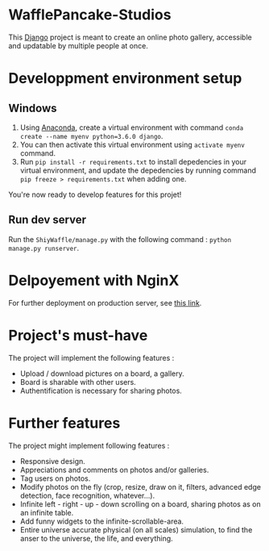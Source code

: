 # WafflePancake-Studios

This [Django](https://www.djangoproject.com/) project is meant to create
an online photo gallery, accessible and updatable by multiple people at once.

# Developpment environment setup

## Windows

1. Using [Anaconda](https://www.continuum.io/downloads), create a virtual
   environment with command `conda create --name myenv python=3.6.0 django`.
2. You can then activate this virtual environment using `activate myenv`
   command.
3. Run `pip install -r requirements.txt` to install depedencies in your virtual environment, and update the depedencies by running command `pip freeze > requirements.txt` when adding one.

You're now ready to develop features for this projet!

## Run dev server
Run the `ShiyWaffle/manage.py` with the following command : `python manage.py runserver`.

# Delpoyement with NginX
For further deployment on production server, see [this link](http://uwsgi-docs.readthedocs.io/en/latest/tutorials/Django_and_nginx.html).

# Project's must-have
The project will implement the following features :
 * Upload / download pictures on a board, a gallery.
 * Board is sharable with other users.
 * Authentification is necessary for sharing photos.

# Further features
The project might implement following features :
 * Responsive design.
 * Appreciations and comments on photos and/or galleries.
 * Tag users on photos.
 * Modify photos on the fly (crop, resize, draw on it, filters, advanced edge detection, face recognition, whatever...).
 * Infinite left - right - up - down scrolling on a board, sharing photos as on an infinite table.
 * Add funny widgets to the infinite-scrollable-area.
 * Entire universe accurate physical (on all scales) simulation, to find the anser to the universe, the life, and everything.
